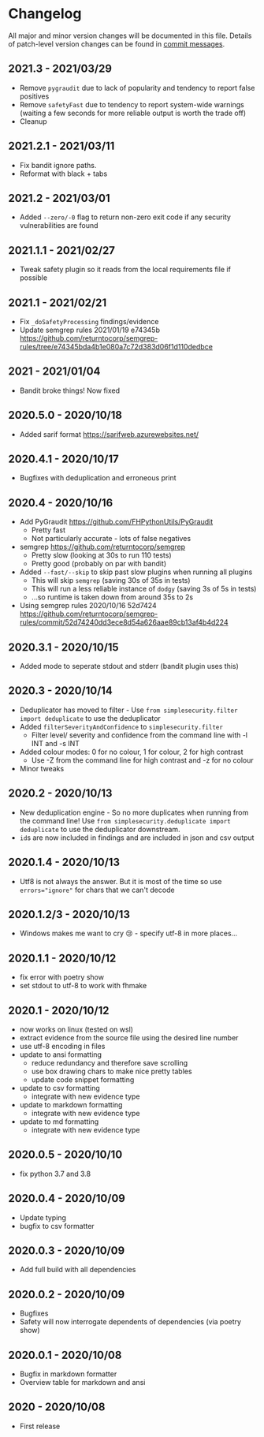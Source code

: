 # Changelog
All major and minor version changes will be documented in this file. Details of
patch-level version changes can be found in [commit messages](../../commits/master).

## 2021.3 - 2021/03/29
- Remove `pygraudit` due to lack of popularity and tendency to report false positives
- Remove `safetyFast` due to tendency to report system-wide warnings (waiting a
  few seconds for more reliable output is worth the trade off)
- Cleanup

## 2021.2.1 - 2021/03/11
- Fix bandit ignore paths.
- Reformat with black + tabs

## 2021.2 - 2021/03/01
- Added `--zero/-0` flag to return non-zero exit code if any security
  vulnerabilities are found

## 2021.1.1 - 2021/02/27
- Tweak safety plugin so it reads from the local requirements file if possible


## 2021.1 - 2021/02/21
- Fix `_doSafetyProcessing` findings/evidence
- Update semgrep rules 2021/01/19 e74345b
  https://github.com/returntocorp/semgrep-rules/tree/e74345bda4b1e080a7c72d383d06f1d110dedbce

## 2021 - 2021/01/04
- Bandit broke things! Now fixed

## 2020.5.0 - 2020/10/18
- Added sarif format https://sarifweb.azurewebsites.net/

## 2020.4.1 - 2020/10/17
- Bugfixes with deduplication and erroneous print

## 2020.4 - 2020/10/16
- Add PyGraudit https://github.com/FHPythonUtils/PyGraudit
  - Pretty fast
  - Not particularly accurate - lots of false negatives
- semgrep https://github.com/returntocorp/semgrep
  - Pretty slow (looking at 30s to run 110 tests)
  - Pretty good (probably on par with bandit)
- Added `--fast/--skip` to skip past slow plugins when running all plugins
  - This will skip `semgrep` (saving 30s of 35s in tests)
  - This will run a less reliable instance of `dodgy` (saving 3s of 5s in tests)
  - ...so runtime is taken down from around 35s to 2s
- Using semgrep rules 2020/10/16 52d7424
  https://github.com/returntocorp/semgrep-rules/commit/52d74240dd3ece8d54a626aae89cb13af4b4d224

## 2020.3.1 - 2020/10/15
- Added mode to seperate stdout and stderr (bandit plugin uses this)

## 2020.3 - 2020/10/14
- Deduplicator has moved to filter - Use
  `from simplesecurity.filter import deduplicate` to use the deduplicator
- Added `filterSeverityAndConfidence` to `simplesecurity.filter`
  - Filter level/ severity and confidence from the command line with -l INT
    and -s INT
- Added colour modes: 0 for no colour, 1 for colour, 2 for high contrast
  - Use -Z from the command line for high contrast and -z for no colour
- Minor tweaks

## 2020.2 - 2020/10/13
- New deduplication engine - So no more duplicates when running from the command
  line! Use `from simplesecurity.deduplicate import deduplicate` to use the
  deduplicator downstream.
- `id`s are now included in findings and are included in json and csv output

## 2020.1.4 - 2020/10/13
- Utf8 is not always the answer. But it is most of the time so use
  `errors="ignore"` for chars that we can't decode

## 2020.1.2/3 - 2020/10/13
- Windows makes me want to cry 😢 - specify utf-8 in more places...

## 2020.1.1 - 2020/10/12
- fix error with poetry show
- set stdout to utf-8 to work with fhmake

## 2020.1 - 2020/10/12
- now works on linux (tested on wsl)
- extract evidence from the source file using the desired line number
- use utf-8 encoding in files
- update to ansi formatting
  - reduce redundancy and therefore save scrolling
  - use box drawing chars to make nice pretty tables
  - update code snippet formatting
- update to csv formatting
  - integrate with new evidence type
- update to markdown formatting
  - integrate with new evidence type
- update to md formatting
  - integrate with new evidence type

## 2020.0.5 - 2020/10/10
- fix python 3.7 and 3.8

## 2020.0.4 - 2020/10/09
- Update typing
- bugfix to csv formatter

## 2020.0.3 - 2020/10/09
- Add full build with all dependencies

## 2020.0.2 - 2020/10/09
- Bugfixes
- Safety will now interrogate dependents of dependencies (via poetry show)

## 2020.0.1 - 2020/10/08
- Bugfix in markdown formatter
- Overview table for markdown and ansi

## 2020 - 2020/10/08
- First release

